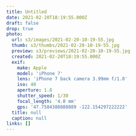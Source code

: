 ```yaml
---
title: Untitled
date: 2021-02-20T18:19:55.000Z
draft: false
drop: true
photo:
  url: s3/images/2021-02-20-10-19-55.jpg
  thumb: s3/thumbs/2021-02-20-10-19-55.jpg
  preview: s3/previews/2021-02-20-10-19-55.jpg
  created: 2021-02-20T18:19:55.000Z
  exif:
    make: Apple
    model: 'iPhone 7'
    lens: 'iPhone 7 back camera 3.99mm f/1.8'
    iso: 40
    aperture: 1.8
    shutter_speed: 1/30
    focal_length: '4.0 mm'
    gps: '47.7584388888889 -122.154297222222'
  title: null
  caption: null
links: []
---
```

